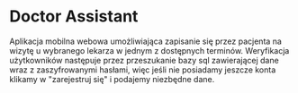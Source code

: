 # Doctor Assistant
Aplikacja mobilna webowa umożliwiająca zapisanie się przez pacjenta na wizytę u wybranego lekarza w jednym z dostępnych terminów. Weryfikacja użytkowników następuje przez przeszukanie bazy sql zawierającej dane wraz z zaszyfrowanymi hasłami, więc jeśli nie posiadamy jeszcze konta klikamy w "zarejestruj się" i podajemy niezbędne dane. 
